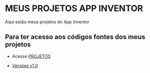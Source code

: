 
# MEUS PROJETOS APP INVENTOR

Aqui estão meus projetos do App Inventor

## Para ter acesso aos códigos fontes dos meus projetos

<ul>

<li><p>Acesse <a href="https://github.com/Dayane-Silva/MEUS_PROJETOS_APPINVENTOR/tree/main/PROJETOS">PROJETOS</a></p>
</li>
<li> <a href="https://github.com/Dayane-Silva/MEUS_PROJETOS_APPINVENTOR/releases/tag/Projetos">Versões
v1.0 </a> </i>
</ul>
